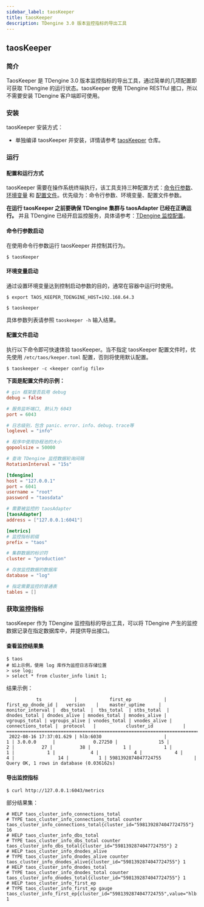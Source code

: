 ```yaml
---
sidebar_label: taosKeeper
title: taosKeeper
description: TDengine 3.0 版本监控指标的导出工具
---
```


## taosKeeper

### 简介

TaosKeeper 是 TDengine 3.0 版本监控指标的导出工具，通过简单的几项配置即可获取 TDengine 的运行状态。taosKeeper 使用 TDengine RESTful 接口，所以不需要安装 TDengine 客户端即可使用。

### 安装

<!-- taosKeeper 有两种安装方式: -->
taosKeeper 安装方式：

<!-- - 安装 TDengine 官方安装包的同时会自动安装 taosKeeper, 详情请参考[ TDengine 安装](/operation/pkg-install)。-->

<!-- - 单独编译 taosKeeper 并安装，详情请参考 [taosKeeper](https://github.com/taosdata/taoskeeper) 仓库。-->
- 单独编译 taosKeeper 并安装，详情请参考 [taosKeeper](https://github.com/taosdata/taoskeeper) 仓库。

### 运行

#### 配置和运行方式

taosKeeper 需要在操作系统终端执行，该工具支持三种配置方式：[命令行参数](#命令行参数启动)、[环境变量](#环境变量启动) 和 [配置文件](#配置文件启动)。优先级为：命令行参数、环境变量、配置文件参数。

**在运行 taosKeeper 之前要确保 TDengine 集群与 taosAdapter 已经在正确运行。** 并且 TDengine 已经开启监控服务，具体请参考：[TDengine 监控配置](../config/#监控相关)。

#### 命令行参数启动

在使用命令行参数运行 taosKeeper 并控制其行为。

```shell
$ taosKeeper
```

#### 环境变量启动

通过设置环境变量达到控制启动参数的目的，通常在容器中运行时使用。

```shell
$ export TAOS_KEEPER_TDENGINE_HOST=192.168.64.3
 
$ taoskeeper
```

具体参数列表请参照 `taoskeeper -h` 输入结果。

#### 配置文件启动

执行以下命令即可快速体验 taosKeeper。当不指定 taosKeeper 配置文件时，优先使用 `/etc/taos/keeper.toml` 配置，否则将使用默认配置。 

```shell
$ taoskeeper -c <keeper config file>
```

**下面是配置文件的示例：**
```toml
# gin 框架是否启用 debug
debug = false

# 服务监听端口, 默认为 6043
port = 6043

# 日志级别，包含 panic、error、info、debug、trace等
loglevel = "info"

# 程序中使用协程池的大小
gopoolsize = 50000

# 查询 TDengine 监控数据轮询间隔
RotationInterval = "15s"

[tdengine]
host = "127.0.0.1"
port = 6041
username = "root"
password = "taosdata"

# 需要被监控的 taosAdapter
[taosAdapter]
address = ["127.0.0.1:6041"]

[metrics]
# 监控指标前缀
prefix = "taos"

# 集群数据的标识符
cluster = "production"

# 存放监控数据的数据库
database = "log"

# 指定需要监控的普通表
tables = []
```

### 获取监控指标

taosKeeper 作为 TDengine 监控指标的导出工具，可以将 TDengine 产生的监控数据记录在指定数据库中，并提供导出接口。

#### 查看监控结果集

```shell
$ taos
# 如上示例，使用 log 库作为监控日志存储位置
> use log;
> select * from cluster_info limit 1;
```

结果示例：

```shell
           ts            |            first_ep            | first_ep_dnode_id |   version    |    master_uptime     | monitor_interval |  dbs_total  |  tbs_total  | stbs_total  | dnodes_total | dnodes_alive | mnodes_total | mnodes_alive | vgroups_total | vgroups_alive | vnodes_total | vnodes_alive | connections_total |  protocol   |           cluster_id           |
===============================================================================================================================================================================================================================================================================================================================================================================
 2022-08-16 17:37:01.629 | hlb:6030                       |                 1 | 3.0.0.0      |              0.27250 |               15 |           2 |          27 |          38 |            1 |            1 |            1 |            1 |             4 |             4 |            4 |            4 |                14 |           1 | 5981392874047724755            |
Query OK, 1 rows in database (0.036162s)
```

#### 导出监控指标

```shell
$ curl http://127.0.0.1:6043/metrics
```

部分结果集：

```shell
# HELP taos_cluster_info_connections_total 
# TYPE taos_cluster_info_connections_total counter
taos_cluster_info_connections_total{cluster_id="5981392874047724755"} 16
# HELP taos_cluster_info_dbs_total 
# TYPE taos_cluster_info_dbs_total counter
taos_cluster_info_dbs_total{cluster_id="5981392874047724755"} 2
# HELP taos_cluster_info_dnodes_alive 
# TYPE taos_cluster_info_dnodes_alive counter
taos_cluster_info_dnodes_alive{cluster_id="5981392874047724755"} 1
# HELP taos_cluster_info_dnodes_total 
# TYPE taos_cluster_info_dnodes_total counter
taos_cluster_info_dnodes_total{cluster_id="5981392874047724755"} 1
# HELP taos_cluster_info_first_ep 
# TYPE taos_cluster_info_first_ep gauge
taos_cluster_info_first_ep{cluster_id="5981392874047724755",value="hlb:6030"} 1
```
